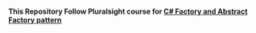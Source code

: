 #### This Repository Follow Pluralsight course for [C# Factory and Abstract Factory pattern](https://www.pluralsight.com/courses/c-sharp-design-patterns-factory-abstract)
